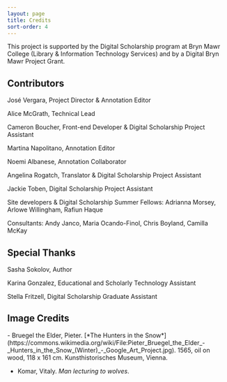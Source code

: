 ```yaml
---
layout: page
title: Credits
sort-order: 4
---
```


This project is supported by the Digital Scholarship program at Bryn Mawr College (Library & Information Technology Services) and by a Digital Bryn Mawr Project Grant.

## Contributors

José Vergara, Project Director & Annotation Editor

Alice McGrath, Technical Lead

Cameron Boucher, Front-end Developer & Digital Scholarship Project Assistant

Martina Napolitano, Annotation Editor

Noemi Albanese, Annotation Collaborator

Angelina Rogatch, Translator & Digital Scholarship Project Assistant

Jackie Toben, Digital Scholarship Project Assistant

Site developers & Digital Scholarship Summer Fellows: Adrianna Morsey, Arlowe Willingham, Rafiun Haque

Consultants: Andy Janco, Maria Ocando-Finol, Chris Boyland, Camilla McKay

## Special Thanks

Sasha Sokolov, Author

Karina Gonzalez, Educational and Scholarly Technology Assistant

Stella Fritzell, Digital Scholarship Graduate Assistant

## Image Credits
<div class="bibliography" markdown="1">
- Bruegel the Elder, Pieter. [*The Hunters in the Snow*](https://commons.wikimedia.org/wiki/File:Pieter_Bruegel_the_Elder_-_Hunters_in_the_Snow_(Winter)_-_Google_Art_Project.jpg). 1565, oil on wood, 118 x 161 cm. Kunsthistorisches Museum, Vienna.

- Komar, Vitaly. *Man lecturing to wolves*.
</div>